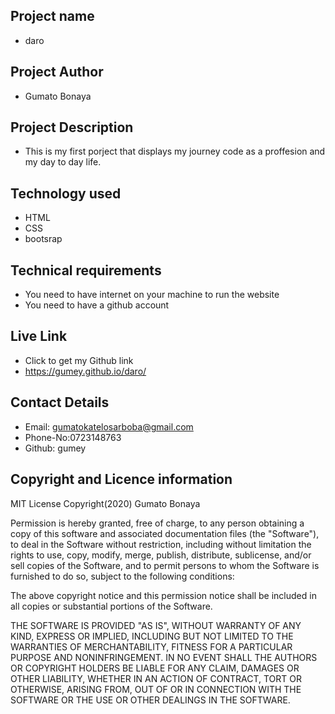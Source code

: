 
## Project name
- daro

 ## Project Author
- Gumato Bonaya

 ## Project Description
 - This is my first porject that displays my journey code as a proffesion and my day to day life.

 ## Technology used
 - HTML
 - CSS
 - bootsrap
 
 ## Technical requirements
 * You need to have internet on your machine to run the website
 * You need to have a github account

 ## Live Link
  - Click to get my Github link
  -  https://gumey.github.io/daro/
 ## Contact Details
  - Email: gumatokatelosarboba@gmail.com
  - Phone-No:0723148763
  - Github: gumey
  
 ## Copyright and Licence information
 
 MIT License
Copyright(2020) Gumato Bonaya

Permission is hereby granted, free of charge, to any person obtaining a copy
of this software and associated documentation files (the "Software"), to deal
in the Software without restriction, including without limitation the rights
to use, copy, modify, merge, publish, distribute, sublicense, and/or sell
copies of the Software, and to permit persons to whom the Software is
furnished to do so, subject to the following conditions:

The above copyright notice and this permission notice shall be included in all
copies or substantial portions of the Software.

THE SOFTWARE IS PROVIDED "AS IS", WITHOUT WARRANTY OF ANY KIND, EXPRESS OR
IMPLIED, INCLUDING BUT NOT LIMITED TO THE WARRANTIES OF MERCHANTABILITY,
FITNESS FOR A PARTICULAR PURPOSE AND NONINFRINGEMENT. IN NO EVENT SHALL THE
AUTHORS OR COPYRIGHT HOLDERS BE LIABLE FOR ANY CLAIM, DAMAGES OR OTHER
LIABILITY, WHETHER IN AN ACTION OF CONTRACT, TORT OR OTHERWISE, ARISING FROM,
OUT OF OR IN CONNECTION WITH THE SOFTWARE OR THE USE OR OTHER DEALINGS IN THE
SOFTWARE.
